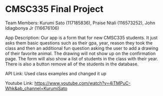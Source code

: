 # CMSC335 Final Project 

Team Members:
Kurumi Sato (117185836), Praise Ntali (116573252), John Idiagbonya Jr (116676106)

App Description:
Our app is a form that for new CMSC335 students. It just asks them basic questions such as their gpa, year, reason they took the class and then an additional fun question asking the user to add a drawing of their favorite animal. The drawing will not show up on the confirmation page. The form will also show a list of students in the class with their year. There is also a button remove all of the students in the database. 

API Link:
Used class examples and changed it up

Youtube Link: https://www.youtube.com/watch?v=4iTMPuC-Whk&ab_channel=KurumiSato
